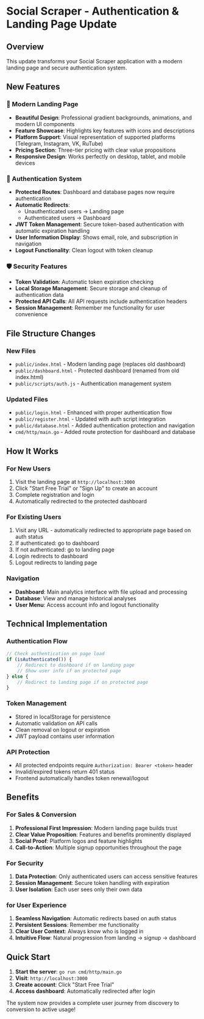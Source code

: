 # Social Scraper - Authentication & Landing Page Update

## Overview
This update transforms your Social Scraper application with a modern landing page and secure authentication system.

## New Features

### 🎨 Modern Landing Page
- **Beautiful Design**: Professional gradient backgrounds, animations, and modern UI components
- **Feature Showcase**: Highlights key features with icons and descriptions
- **Platform Support**: Visual representation of supported platforms (Telegram, Instagram, VK, RuTube)
- **Pricing Section**: Three-tier pricing with clear value propositions
- **Responsive Design**: Works perfectly on desktop, tablet, and mobile devices

### 🔐 Authentication System
- **Protected Routes**: Dashboard and database pages now require authentication
- **Automatic Redirects**: 
  - Unauthenticated users → Landing page
  - Authenticated users → Dashboard
- **JWT Token Management**: Secure token-based authentication with automatic expiration handling
- **User Information Display**: Shows email, role, and subscription in navigation
- **Logout Functionality**: Clean logout with token cleanup

### 🛡️ Security Features
- **Token Validation**: Automatic token expiration checking
- **Local Storage Management**: Secure storage and cleanup of authentication data
- **Protected API Calls**: All API requests include authentication headers
- **Session Management**: Remember me functionality for user convenience

## File Structure Changes

### New Files
- `public/index.html` - Modern landing page (replaces old dashboard)
- `public/dashboard.html` - Protected dashboard (renamed from old index.html)
- `public/scripts/auth.js` - Authentication management system

### Updated Files
- `public/login.html` - Enhanced with proper authentication flow
- `public/register.html` - Updated with auth script integration
- `public/database.html` - Added authentication protection and navigation
- `cmd/http/main.go` - Added route protection for dashboard and database

## How It Works

### For New Users
1. Visit the landing page at `http://localhost:3000`
2. Click "Start Free Trial" or "Sign Up" to create an account
3. Complete registration and login
4. Automatically redirected to the protected dashboard

### For Existing Users
1. Visit any URL - automatically redirected to appropriate page based on auth status
2. If authenticated: go to dashboard
3. If not authenticated: go to landing page
4. Login redirects to dashboard
5. Logout redirects to landing page

### Navigation
- **Dashboard**: Main analytics interface with file upload and processing
- **Database**: View and manage historical analyses
- **User Menu**: Access account info and logout functionality

## Technical Implementation

### Authentication Flow
```javascript
// Check authentication on page load
if (isAuthenticated()) {
    // Redirect to dashboard if on landing page
    // Show user info if on protected page
} else {
    // Redirect to landing page if on protected page
}
```

### Token Management
- Stored in localStorage for persistence
- Automatic validation on API calls
- Clean removal on logout or expiration
- JWT payload contains user information

### API Protection
- All protected endpoints require `Authorization: Bearer <token>` header
- Invalid/expired tokens return 401 status
- Frontend automatically handles token renewal/logout

## Benefits

### For Sales & Conversion
1. **Professional First Impression**: Modern landing page builds trust
2. **Clear Value Proposition**: Features and benefits prominently displayed
3. **Social Proof**: Platform logos and feature highlights
4. **Call-to-Action**: Multiple signup opportunities throughout the page

### For Security
1. **Data Protection**: Only authenticated users can access sensitive features
2. **Session Management**: Secure token handling with expiration
3. **User Isolation**: Each user sees only their own data

### for User Experience
1. **Seamless Navigation**: Automatic redirects based on auth status
2. **Persistent Sessions**: Remember me functionality
3. **Clear User Context**: Always know who is logged in
4. **Intuitive Flow**: Natural progression from landing → signup → dashboard

## Quick Start

1. **Start the server**: `go run cmd/http/main.go`
2. **Visit**: `http://localhost:3000`
3. **Create account**: Click "Start Free Trial"
4. **Access dashboard**: Automatically redirected after login

The system now provides a complete user journey from discovery to conversion to active usage!

